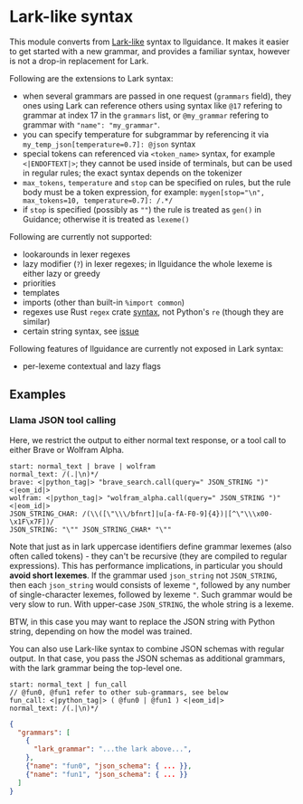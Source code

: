 # Lark-like syntax

This module converts from [Lark-like](https://github.com/lark-parser/lark) syntax to llguidance.
It makes it easier to get started with a new grammar,
and provides a familiar syntax, however is not a drop-in replacement for Lark.

Following are the extensions to Lark syntax:

- when several grammars are passed in one request (`grammars` field),
  they ones using Lark can reference others using syntax like `@17` refering
  to grammar at index 17 in the `grammars` list, or `@my_grammar` refering to grammar
  with `"name": "my_grammar"`.
- you can specify temperature for subgrammar by referencing it via
  `my_temp_json[temperature=0.7]: @json` syntax
- special tokens can referenced via `<token_name>` syntax, for example `<|ENDOFTEXT|>`;
  they cannot be used inside of terminals, but can be used in regular rules;
  the exact syntax depends on the tokenizer
- `max_tokens`, `temperature` and `stop` can be specified on rules, but the rule body must be a token expression,
  for example: `mygen[stop="\n", max_tokens=10, temperature=0.7]: /.*/`
- if `stop` is specified (possibly as `""`) the rule is treated as `gen()` in Guidance;
  otherwise it is treated as `lexeme()`


Following are currently not supported:

- lookarounds in lexer regexes
- lazy modifier (`?`) in lexer regexes; in llguidance the whole lexeme is either lazy or greedy
- priorities
- templates
- imports (other than built-in `%import common`)
- regexes use Rust `regex` crate [syntax](https://docs.rs/regex/latest/regex/#syntax), not Python's `re` (though they are similar)
- certain string syntax, see [issue](https://github.com/microsoft/llguidance/issues/54)

Following features of llguidance are currently not exposed in Lark syntax:

- per-lexeme contextual and lazy flags

## Examples

### Llama JSON tool calling

Here, we restrict the output to either normal text response,
or a tool call to either Brave or Wolfram Alpha.

```lark
start: normal_text | brave | wolfram
normal_text: /(.|\n)*/
brave: <|python_tag|> "brave_search.call(query=" JSON_STRING ")" <|eom_id|>
wolfram: <|python_tag|> "wolfram_alpha.call(query=" JSON_STRING ")" <|eom_id|>
JSON_STRING_CHAR: /(\\([\"\\\/bfnrt]|u[a-fA-F0-9]{4})|[^\"\\\x00-\x1F\x7F])/
JSON_STRING: "\"" JSON_STRING_CHAR* "\""
```

Note that just as in lark uppercase identifiers define grammar lexemes
(also often called tokens) - they can't be recursive
(they are compiled to regular expressions).
This has performance implications, in particular you should **avoid short lexemes**.
If the grammar used `json_string` not `JSON_STRING`,
then each `json_string` would consists of lexeme `"`, followed
by any number of single-character lexemes, followed by lexeme `"`.
Such grammar would be very slow to run.
With upper-case `JSON_STRING`, the whole string is a lexeme.

BTW, in this case you may want to replace the JSON string
with Python string, depending on how the model was trained.

You can also use Lark-like syntax to combine JSON schemas with regular output.
In that case, you pass the JSON schemas as additional grammars, with
the lark grammar being the top-level one.

```lark
start: normal_text | fun_call
// @fun0, @fun1 refer to other sub-grammars, see below
fun_call: <|python_tag|> ( @fun0 | @fun1 ) <|eom_id|>
normal_text: /(.|\n)*/
```

```json
{
  "grammars": [
    {
      "lark_grammar": "...the lark above...",
    },
    {"name": "fun0", "json_schema": { ... }},
    {"name": "fun1", "json_schema": { ... }}
  ]
}
```
